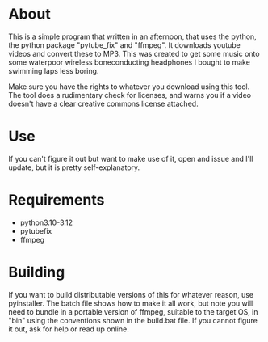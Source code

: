 # About

This is a simple program that written in an afternoon, that uses the python, the python package "pytube_fix" and "ffmpeg". It downloads youtube videos and convert these to MP3. This was created to get some music onto some waterpoor wireless boneconducting headphones I bought to make swimming laps less boring.

Make sure you have the rights to whatever you download using this tool. The tool does a rudimentary check for licenses, and warns you if a video doesn't have a clear creative commons license attached.

# Use

If you can't figure it out but want to make use of it, open and issue and I'll update, but it is pretty self-explanatory.

# Requirements

- python3.10-3.12
- pytubefix
- ffmpeg

# Building

If you want to build distributable versions of this for whatever reason, use pyinstaller. The batch file shows how to make it all work, but note you will need to bundle in a portable version of ffmpeg, suitable to the target OS, in "bin" using the conventions shown in the build.bat file. If you cannot figure it out, ask for help or read up online.